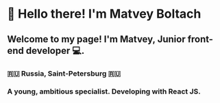 # 👋 Hello there! I'm Matvey Boltach

## Welcome to my page! I'm Matvey, Junior front-end developer 💻.

### :ru: Russia, Saint-Petersburg :ru:

### A young, ambitious specialist. Developing with React JS.
